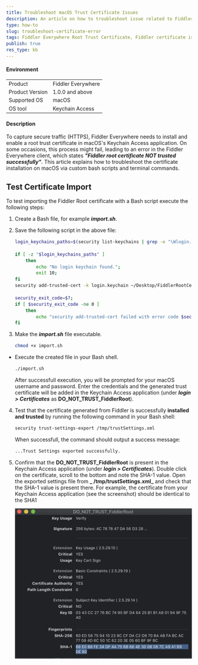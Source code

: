```yaml
---
title: Troubleshoot macOS Trust Certificate Issues
description: An article on how to troubleshoot issue related to Fiddler's root trust certificate and the related error "Fiddler root certificate NOT trusted successfully".
type: how-to
slug: troubleshoot-certificate-error
tags: Fiddler Everywhere Root Trust Certificate, Fiddler certificate issues, Fiddler MITM certificate, Fiddler macOS certificate, Fiddler macOS Keychaing Access
publish: true
res_type: kb
---
```


#### Environment

|   |   |
|---|---|
| Product  | Fiddler Everywhere  |
| Product Version | 1.0.0 and above  |
| Supported OS | macOS |
| OS tool | Keychain Access |

#### Description

To capture secure traffic (HTTPS), Fiddler Everywhere needs to install and enable a root trust certificate in macOS's Keychain Access application. On some occasions, this process might fail, leading to an error in the Fiddler Everywhere client, which states **_"Fiddler root certificate NOT trusted successfully"_**. This article explains how to troubleshoot the certificate installation on macOS via custom bash scripts and terminal commands.

## Test Certificate Import

To test importing the Fiddler Root certificate with a Bash script execute the following steps:

1. Create a Bash file, for example **_import.sh_**.

2. Save the following script in the above file:
    ```Bash
    login_keychains_paths=$(security list-keychains | grep -e "\Wlogin.keychain\W");

    if [ -z "$login_keychains_paths" ]
        then
            echo "No login keychain found.";
            exit 10;
    fi
    security add-trusted-cert -k login.keychain ~/Desktop/FiddlerRootCertificate.crt;

    security_exit_code=$?;
    if [ $security_exit_code -ne 0 ]
        then
            echo "security add-trusted-cert failed with error code $security_exit_code";
    fi
    ```

3. Make the **_import.sh_** file executable.
    ```Bash
    chmod +x import.sh
    ```
- Execute the created file in your Bash shell.
    ```Bash
    ./import.sh
    ```

    After successfull execution, you will be prompted for your macOS username and password. Enter the credentials and the generated trust certificate will be added in the Keychain Access application (under **_login > Certificates_** as **DO_NOT_TRUST_FiddlerRoot**).

4. Test that the certificate generated from Fiddler is successfully **installed and trusted** by running the following command in your Bash shell:

    ```Bash
    security trust-settings-export /tmp/trustSettings.xml
    ```
    
    When successfull, the command should output a success message:
    ```Bash
    ...Trust Settings exported successfully.
    ```

5. Confirm that the **DO_NOT_TRUST_FiddlerRoot** is present in the Keychain Access application (under **_login > Certificates_**). Double click on the certificate, scroll to the bottom and note the SHA-1 value. Open the exported settings file from **_ /tmp/trustSettings.xml_** and check that the SHA-1 value is present there. For example, the certificate from your Keychain Access application (see the screenshot) should be identical to the SHA1

    ![Check SHA1 signature](../images/kb/mac-certificate/certificate-sha-check.png)